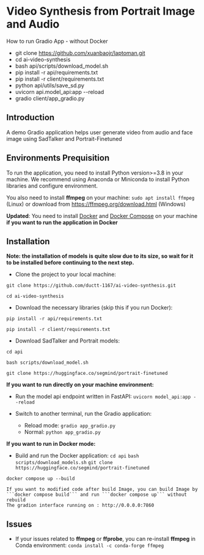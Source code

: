 # Video Synthesis from Portrait Image and Audio

How to run Gradio App - without Docker
- git clone https://github.com/xuanbaojr/laptoman.git
- cd ai-video-synthesis
- bash api/scripts/download_model.sh
- pip install -r api/requirements.txt
- pip install -r client/requirements.txt
- python api/utils/save_sd.py
- uvicorn api.model_api:app --reload
- gradio client/app_gradio.py
## Introduction
A demo Gradio application helps user generate video from audio and face image using SadTalker and Portrait-Finetuned

## Environments Prequisition
To run the application, you need to install Python version>=3.8 in your machine. We recommend using Anaconda or Miniconda to install Python libraries and configure environment.

You also need to install **ffmpeg** on your machine: `sudo apt install ffmpeg` (Linux) or download from https://ffmpeg.org/download.html (Windows)

**Updated**: You need to install [Docker](https://www.docker.com/) and [Docker Compose](https://docs.docker.com/compose/) on your machine **if you want to run the application in Docker**

## Installation
<b>Note: the installation of models is quite slow due to its size, so wait for it to be installed before continuing to the next step.</b>

- Clone the project to your local machine:

```git clone https://github.com/ductt-1167/ai-video-synthesis.git```

```cd ai-video-synthesis```

- Download the necessary libraries (skip this if you run Docker):

```pip install -r api/requirements.txt```

```pip install -r client/requirements.txt```

- Download SadTalker and Portrait models:

```cd api```

```bash scripts/download_model.sh```

```git clone https://huggingface.co/segmind/portrait-finetuned```

**If you want to run directly on your machine environment:**
- Run the model api endpoint written in FastAPI:
```uvicorn model_api:app --reload```

- Switch to another terminal, run the Gradio application:
    - Reload mode: `gradio app_gradio.py`
    - Normal: `python app_gradio.py`

**If you want to run in Docker mode:**
- Build and run the Docker application:
```cd api```
```bash scripts/download_models.sh```
```git clone https://huggingface.co/segmind/portrait-finetuned```


```docker compose up --build```

    If you want to modified code after build Image, you can build Image by ```docker compose build``` and run ```docker compose up``` without rebuild
    The gradion interface running on : http://0.0.0.0:7860
## Issues
- If your issues related to **ffmpeg** or **ffprobe**, you can re-install **ffmpeg** in Conda environment: `conda install -c conda-forge ffmpeg`
